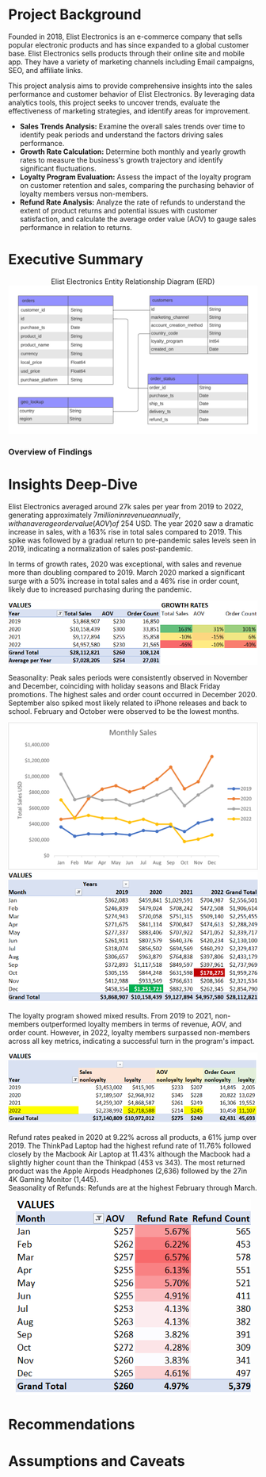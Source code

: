 # Project Background
Founded in 2018, Elist Electronics is an e-commerce company that sells popular electronic products and has since expanded to a global customer base.  Elist Electronics sells products through their online site and mobile app.  They have a variety of marketing channels including Email campaigns, SEO, and affiliate links.  

This project analysis aims to provide comprehensive insights into the sales performance and customer behavior of Elist Electronics.  By leveraging data analytics tools, this project seeks to uncover trends, evaluate the effectiveness of marketing strategies, and identify areas for improvement.

- **Sales Trends Analysis:**  Examine the overall sales trends over time to identify peak periods and understand the factors driving sales performance.
- **Growth Rate Calculation:** Determine both monthly and yearly growth rates to measure the business's growth trajectory and identify significant fluctuations.
- **Loyalty Program Evaluation:** Assess the impact of the loyalty program on customer retention and sales, comparing the purchasing behavior of loyalty members versus non-members.
- **Refund Rate Analysis:** Analyze the rate of refunds to understand the extent of product returns and potential issues with customer satisfaction, and calculate the average order value (AOV) to gauge sales performance in relation to returns.

# Executive Summary

<p align ="center">
  Elist Electronics Entity Relationship Diagram (ERD)
  <img src="https://github.com/jenncash29/Elist-Electronics-Store-Project/blob/main/Images/Elist%20Electronics%20ERD.png" alt="Elist Electronics ERD">
</p>

### Overview of Findings

   

# Insights Deep-Dive

Elist Electronics averaged around 27k sales per year from 2019 to 2022, generating approximately $7 million in revenue annually, with an average order value (AOV) of ~$254 USD. The year 2020 saw a dramatic increase in sales, with a 163% rise in total sales compared to 2019. This spike was followed by a gradual return to pre-pandemic sales levels seen in 2019, indicating a normalization of sales post-pandemic. 

In terms of growth rates, 2020 was exceptional, with sales and revenue more than doubling compared to 2019. March 2020 marked a significant surge with a 50% increase in total sales and a 46% rise in order count, likely due to increased purchasing during the pandemic.

<p align ="center">
  <img src="https://github.com/jenncash29/Elist-Electronics-Store-Project/blob/main/Images/Sales%20and%20Growth%20Rates.png" alt="Elist Electronics ERD">
</p>

Seasonality: Peak sales periods were consistently observed in November and December, coinciding with holiday seasons and Black Friday promotions. The highest sales and order count occurred in December 2020.  September also spiked most likely related to iPhone releases and back to school.  February and October were observed to be the lowest months.

<p align ="center">
  <img src="https://github.com/jenncash29/Elist-Electronics-Store-Project/blob/main/Images/Monthly%20Seasonality%20Graph.png" alt="Elist Electronics ERD">  <img src="https://github.com/jenncash29/Elist-Electronics-Store-Project/blob/main/Images/Monthly%20Seasonality%20Values.png" alt="Elist Electronics ERD">
</p>

The loyalty program showed mixed results. From 2019 to 2021, non-members outperformed loyalty members in terms of revenue, AOV, and order count. However, in 2022, loyalty members surpassed non-members across all key metrics, indicating a successful turn in the program's impact.

<p align ="center">
  <img src="https://github.com/jenncash29/Elist-Electronics-Store-Project/blob/main/Images/Loyalty%20Values.png" alt="Elist Electronics ERD">
</p>

Refund rates peaked in 2020 at 9.22% across all products, a 61% jump over 2019.  The ThinkPad Laptop had the highest refund rate of 11.76% followed closely by the Macbook Air Laptop at 11.43% although the Macbook had a slightly higher count than the Thinkpad (453 vs 343). The most returned product was the Apple Airpods Headphones (2,636) followed by the 27in 4K Gaming Monitor (1,445).  
Seasonality of Refunds: Refunds are at the highest February through March.  

<p align ="center">
  <img src="https://github.com/jenncash29/Elist-Electronics-Store-Project/blob/main/Images/Refund%20Rates.png" alt="Elist Electronics ERD">
</p>

# Recommendations

# Assumptions and Caveats


